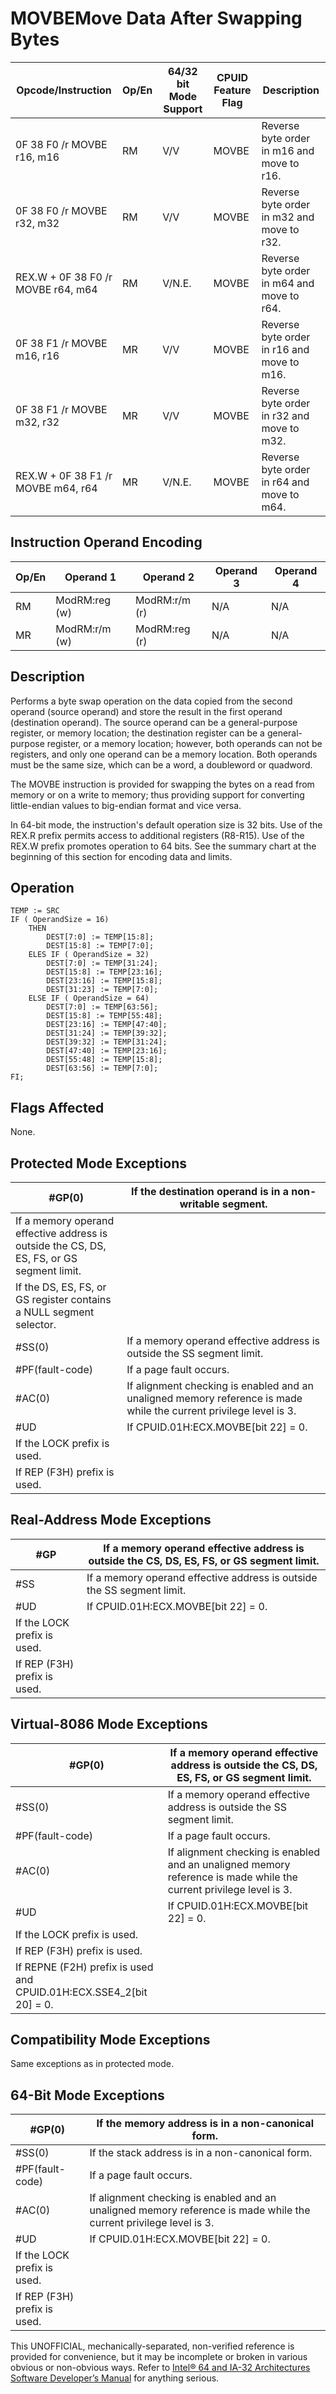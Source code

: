 # MOVBE**Move Data After Swapping Bytes**

| Opcode/Instruction                 | Op/En | 64/32 bit Mode Support | CPUID Feature Flag | Description                                |
| ---------------------------------- | ----- | ---------------------- | ------------------ | ------------------------------------------ |
| 0F 38 F0 /r MOVBE r16, m16         | RM    | V/V                    | MOVBE              | Reverse byte order in m16 and move to r16. |
| 0F 38 F0 /r MOVBE r32, m32         | RM    | V/V                    | MOVBE              | Reverse byte order in m32 and move to r32. |
| REX.W + 0F 38 F0 /r MOVBE r64, m64 | RM    | V/N.E.                 | MOVBE              | Reverse byte order in m64 and move to r64. |
| 0F 38 F1 /r MOVBE m16, r16         | MR    | V/V                    | MOVBE              | Reverse byte order in r16 and move to m16. |
| 0F 38 F1 /r MOVBE m32, r32         | MR    | V/V                    | MOVBE              | Reverse byte order in r32 and move to m32. |
| REX.W + 0F 38 F1 /r MOVBE m64, r64 | MR    | V/N.E.                 | MOVBE              | Reverse byte order in r64 and move to m64. |

## Instruction Operand Encoding

| Op/En | Operand 1     | Operand 2     | Operand 3 | Operand 4 |
| ----- | ------------- | ------------- | --------- | --------- |
| RM    | ModRM:reg (w) | ModRM:r/m (r) | N/A       | N/A       |
| MR    | ModRM:r/m (w) | ModRM:reg (r) | N/A       | N/A       |

## Description

Performs a byte swap operation on the data copied from the second operand (source operand) and store the result in the first operand (destination operand). The source operand can be a general-purpose register, or memory location; the destination register can be a general-purpose register, or a memory location; however, both operands can not be registers, and only one operand can be a memory location. Both operands must be the same size, which can be a word, a doubleword or quadword.

The MOVBE instruction is provided for swapping the bytes on a read from memory or on a write to memory; thus providing support for converting little-endian values to big-endian format and vice versa.

In 64-bit mode, the instruction's default operation size is 32 bits. Use of the REX.R prefix permits access to additional registers (R8-R15). Use of the REX.W prefix promotes operation to 64 bits. See the summary chart at the beginning of this section for encoding data and limits.

## Operation

```
TEMP := SRC
IF ( OperandSize = 16)
    THEN
        DEST[7:0] := TEMP[15:8];
        DEST[15:8] := TEMP[7:0];
    ELES IF ( OperandSize = 32)
        DEST[7:0] := TEMP[31:24];
        DEST[15:8] := TEMP[23:16];
        DEST[23:16] := TEMP[15:8];
        DEST[31:23] := TEMP[7:0];
    ELSE IF ( OperandSize = 64)
        DEST[7:0] := TEMP[63:56];
        DEST[15:8] := TEMP[55:48];
        DEST[23:16] := TEMP[47:40];
        DEST[31:24] := TEMP[39:32];
        DEST[39:32] := TEMP[31:24];
        DEST[47:40] := TEMP[23:16];
        DEST[55:48] := TEMP[15:8];
        DEST[63:56] := TEMP[7:0];
FI;

```

## Flags Affected

None.

## Protected Mode Exceptions

| \#​​​​GP(0)                                                                               | If the destination operand is in a non-writable segment.                                                           |
| ----------------------------------------------------------------------------------------- | ------------------------------------------------------------------------------------------------------------------ |
| If a memory operand effective address is outside the CS, DS, ES, FS, or GS segment limit. |
| If the DS, ES, FS, or GS register contains a NULL segment selector.                       |
| \#​​​​​SS(0)                                                                              | If a memory operand effective address is outside the SS segment limit.                                             |
| \#​PF(fault-code)                                                                         | If a page fault occurs.                                                                                            |
| \#​AC(0)                                                                                  | If alignment checking is enabled and an unaligned memory reference is made while the current privilege level is 3. |
| #​​​UD                                                                                    | If CPUID.01H:ECX.MOVBE[bit 22] = 0.                                                                                |
| If the LOCK prefix is used.                                                               |
| If REP (F3H) prefix is used.                                                              |

## Real-Address Mode Exceptions

| \#​​​​GP                     | If a memory operand effective address is outside the CS, DS, ES, FS, or GS segment limit. |
| ---------------------------- | ----------------------------------------------------------------------------------------- |
| \#​​​​​SS                    | If a memory operand effective address is outside the SS segment limit.                    |
| #​​​UD                       | If CPUID.01H:ECX.MOVBE[bit 22] = 0.                                                       |
| If the LOCK prefix is used.  |
| If REP (F3H) prefix is used. |

## Virtual-8086 Mode Exceptions

| \#​​​​GP(0)                                                         | If a memory operand effective address is outside the CS, DS, ES, FS, or GS segment limit.                          |
| ------------------------------------------------------------------- | ------------------------------------------------------------------------------------------------------------------ |
| \#​​​​​SS(0)                                                        | If a memory operand effective address is outside the SS segment limit.                                             |
| \#​PF(fault-code)                                                   | If a page fault occurs.                                                                                            |
| \#​AC(0)                                                            | If alignment checking is enabled and an unaligned memory reference is made while the current privilege level is 3. |
| #​​​UD                                                              | If CPUID.01H:ECX.MOVBE[bit 22] = 0.                                                                                |
| If the LOCK prefix is used.                                         |
| If REP (F3H) prefix is used.                                        |
| If REPNE (F2H) prefix is used and CPUID.01H:ECX.SSE4_2[bit 20] = 0. |

## Compatibility Mode Exceptions

Same exceptions as in protected mode.

## 64-Bit Mode Exceptions

| \#​​​​GP(0)                  | If the memory address is in a non-canonical form.                                                                  |
| ---------------------------- | ------------------------------------------------------------------------------------------------------------------ |
| \#​​​​​SS(0)                 | If the stack address is in a non-canonical form.                                                                   |
| \#​PF(fault-code)            | If a page fault occurs.                                                                                            |
| \#​AC(0)                     | If alignment checking is enabled and an unaligned memory reference is made while the current privilege level is 3. |
| #​​​UD                       | If CPUID.01H:ECX.MOVBE[bit 22] = 0.                                                                                |
| If the LOCK prefix is used.  |
| If REP (F3H) prefix is used. |

This UNOFFICIAL, mechanically-separated, non-verified reference is provided for convenience, but it may be
incomplete or broken in various obvious or non-obvious
ways. Refer to [Intel® 64 and IA-32 Architectures Software Developer’s Manual](https://software.intel.com/en-us/download/intel-64-and-ia-32-architectures-sdm-combined-volumes-1-2a-2b-2c-2d-3a-3b-3c-3d-and-4) for anything serious.
